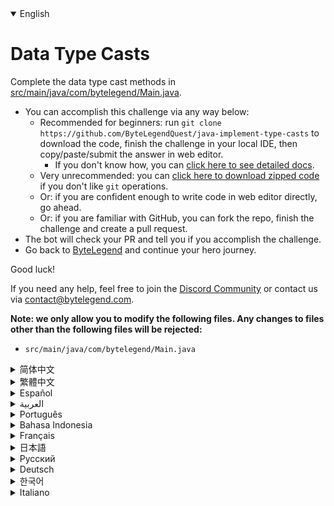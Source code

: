 <details open='true'>
<summary>English</summary>

# Data Type Casts

Complete the data type cast methods in [src/main/java/com/bytelegend/Main.java](https://github.com/ByteLegendQuest/java-implement-type-casts/blob/main/src/main/java/com/bytelegend/Main.java).

- You can accomplish this challenge via any way below:
  - Recommended for beginners: run `git clone https://github.com/ByteLegendQuest/java-implement-type-casts` to download the code,
    finish the challenge in your local IDE, then copy/paste/submit the answer in web editor.
    - If you don't know how, you can [click here to see detailed docs](https://github.com/ByteLegendQuest/java-implement-type-casts/blob/main/docs/en/clone-and-import.md).
  - Very unrecommended: you can [click here to download zipped code](https://codeload.github.com/ByteLegendQuest/java-implement-type-casts/zip/refs/heads/main) if you don't like `git` operations.
  - Or: if you are confident enough to write code in web editor directly, go ahead.
  - Or: if you are familiar with GitHub, you can fork the repo, finish the challenge and create a pull request.
- The bot will check your PR and tell you if you accomplish the challenge.
- Go back to [ByteLegend](https://bytelegend.com) and continue your hero journey.

Good luck!

If you need any help, feel free to join the [Discord Community](https://discord.gg/35RreUUGWt) or contact us via [contact@bytelegend.com](mailto:contact@bytelegend.com).

**Note: we only allow you to modify the following files.
Any changes to files other than the following files will be rejected:**

- `src/main/java/com/bytelegend/Main.java`
</details>
<details>
<summary>简体中文</summary>

# 数据类型之间的转换

请完成[src/main/java/com/bytelegend/Main.java](https://github.com/ByteLegendQuest/java-implement-type-casts/blob/main/src/main/java/com/bytelegend/Main.java)中的数据类型转换方法，实现类型之间的转换。

- 你可以使用以下任意一种方法完成挑战：
  - 初学者推荐：运行`git clone https://git.bytelegend.com/ByteLegendQuest/java-implement-type-casts`将代码下载到本地，在本地使用IDE调试完成后复制到网页编辑器里提交。
    - 如果你不知道怎么做，可以点击[这里查看详细文档](https://github.com/ByteLegendQuest/java-implement-type-casts/blob/main/docs/zh_hans/clone-and-import.md)。
  - 非常不推荐：如果你实在不喜欢`git`命令行操作，你可以[点击这里直接下载打包好的代码](https://ghcodeload.bytelegend.com/ByteLegendQuest/java-implement-type-casts/zip/refs/heads/main)。
  - 或者：如果你非常自信不需要下载代码到本地调试，可以使用网页编辑器直接提交。
  - 或者：如果你对GitHub非常熟悉，你可以fork仓库、完成挑战后，创建一个Pull Request。
- 机器人将会检查你的答案，告诉你你是否通过了挑战。
- 回到[字节传说](https://bytelegend.com)，然后继续你的英雄旅程。

祝你好运！

如果你需要任何帮助，欢迎加入官方玩家QQ群（在[首页](https://bytelegend.com)右下角的`联系 & 关于`菜单里可以找到入群方式）或者[Discord社区](https://discord.gg/35RreUUGWt)，或email至[contact@bytelegend.com](mailto:contact@bytelegend.com)。

**注意：我们只允许您修改以下文件，任何对其他文件的修改都会被拒绝：**

- `src/main/java/com/bytelegend/Main.java`
</details>
<details>
<summary>繁體中文</summary>

<h1>Data Type Casts</h1>
<p>Complete the data type cast methods in <a href="https://github.com/ByteLegendQuest/java-implement-type-casts/blob/main/src/main/java/com/bytelegend/Main.java" target="_blank">src/main/java/com/bytelegend/Main.java</a>.</p>
<pre class="notranslate"><code class="notranslate">- You can accomplish this challenge via any way below:
  - Recommended for beginners: run `git clone https://github.com/ByteLegendQuest/java-implement-type-casts` to download the code,
    finish the challenge in your local IDE, then copy/paste/submit the answer in web editor.
    - If you don't know how, you can [click here to see detailed docs](https://github.com/ByteLegendQuest/java-implement-type-casts/blob/main/docs/en/clone-and-import.md).
  - Very unrecommended: you can [click here to download zipped code](https://codeload.github.com/ByteLegendQuest/java-implement-type-casts/zip/refs/heads/main) if you don't like `git` operations.
  - Or: if you are confident enough to write code in web editor directly, go ahead.
  - Or: if you are familiar with GitHub, you can fork the repo, finish the challenge and create a pull request.
- The bot will check your PR and tell you if you accomplish the challenge.
- Go back to [ByteLegend](https://bytelegend.com) and continue your hero journey.

Good luck!

If you need any help, feel free to join the [Discord Community](https://discord.gg/35RreUUGWt) or contact us via [contact@bytelegend.com](mailto:contact@bytelegend.com).

**Note: we only allow you to modify the following files.
Any changes to files other than the following files will be rejected:**

- `src/main/java/com/bytelegend/Main.java`
</code></pre>
</details>
<details>
<summary>Español</summary>

<h1>Data Type Casts</h1>
<p>Complete the data type cast methods in <a href="https://github.com/ByteLegendQuest/java-implement-type-casts/blob/main/src/main/java/com/bytelegend/Main.java" target="_blank">src/main/java/com/bytelegend/Main.java</a>.</p>
<pre class="notranslate"><code class="notranslate">- You can accomplish this challenge via any way below:
  - Recommended for beginners: run `git clone https://github.com/ByteLegendQuest/java-implement-type-casts` to download the code,
    finish the challenge in your local IDE, then copy/paste/submit the answer in web editor.
    - If you don't know how, you can [click here to see detailed docs](https://github.com/ByteLegendQuest/java-implement-type-casts/blob/main/docs/en/clone-and-import.md).
  - Very unrecommended: you can [click here to download zipped code](https://codeload.github.com/ByteLegendQuest/java-implement-type-casts/zip/refs/heads/main) if you don't like `git` operations.
  - Or: if you are confident enough to write code in web editor directly, go ahead.
  - Or: if you are familiar with GitHub, you can fork the repo, finish the challenge and create a pull request.
- The bot will check your PR and tell you if you accomplish the challenge.
- Go back to [ByteLegend](https://bytelegend.com) and continue your hero journey.

Good luck!

If you need any help, feel free to join the [Discord Community](https://discord.gg/35RreUUGWt) or contact us via [contact@bytelegend.com](mailto:contact@bytelegend.com).

**Note: we only allow you to modify the following files.
Any changes to files other than the following files will be rejected:**

- `src/main/java/com/bytelegend/Main.java`
</code></pre>
</details>
<details>
<summary>العربية</summary>

<h1>Data Type Casts</h1>
<p>Complete the data type cast methods in <a href="https://github.com/ByteLegendQuest/java-implement-type-casts/blob/main/src/main/java/com/bytelegend/Main.java" target="_blank">src/main/java/com/bytelegend/Main.java</a>.</p>
<pre class="notranslate"><code class="notranslate">- You can accomplish this challenge via any way below:
  - Recommended for beginners: run `git clone https://github.com/ByteLegendQuest/java-implement-type-casts` to download the code,
    finish the challenge in your local IDE, then copy/paste/submit the answer in web editor.
    - If you don't know how, you can [click here to see detailed docs](https://github.com/ByteLegendQuest/java-implement-type-casts/blob/main/docs/en/clone-and-import.md).
  - Very unrecommended: you can [click here to download zipped code](https://codeload.github.com/ByteLegendQuest/java-implement-type-casts/zip/refs/heads/main) if you don't like `git` operations.
  - Or: if you are confident enough to write code in web editor directly, go ahead.
  - Or: if you are familiar with GitHub, you can fork the repo, finish the challenge and create a pull request.
- The bot will check your PR and tell you if you accomplish the challenge.
- Go back to [ByteLegend](https://bytelegend.com) and continue your hero journey.

Good luck!

If you need any help, feel free to join the [Discord Community](https://discord.gg/35RreUUGWt) or contact us via [contact@bytelegend.com](mailto:contact@bytelegend.com).

**Note: we only allow you to modify the following files.
Any changes to files other than the following files will be rejected:**

- `src/main/java/com/bytelegend/Main.java`
</code></pre>
</details>
<details>
<summary>Português</summary>

<h1>Data Type Casts</h1>
<p>Complete the data type cast methods in <a href="https://github.com/ByteLegendQuest/java-implement-type-casts/blob/main/src/main/java/com/bytelegend/Main.java" target="_blank">src/main/java/com/bytelegend/Main.java</a>.</p>
<pre class="notranslate"><code class="notranslate">- You can accomplish this challenge via any way below:
  - Recommended for beginners: run `git clone https://github.com/ByteLegendQuest/java-implement-type-casts` to download the code,
    finish the challenge in your local IDE, then copy/paste/submit the answer in web editor.
    - If you don't know how, you can [click here to see detailed docs](https://github.com/ByteLegendQuest/java-implement-type-casts/blob/main/docs/en/clone-and-import.md).
  - Very unrecommended: you can [click here to download zipped code](https://codeload.github.com/ByteLegendQuest/java-implement-type-casts/zip/refs/heads/main) if you don't like `git` operations.
  - Or: if you are confident enough to write code in web editor directly, go ahead.
  - Or: if you are familiar with GitHub, you can fork the repo, finish the challenge and create a pull request.
- The bot will check your PR and tell you if you accomplish the challenge.
- Go back to [ByteLegend](https://bytelegend.com) and continue your hero journey.

Good luck!

If you need any help, feel free to join the [Discord Community](https://discord.gg/35RreUUGWt) or contact us via [contact@bytelegend.com](mailto:contact@bytelegend.com).

**Note: we only allow you to modify the following files.
Any changes to files other than the following files will be rejected:**

- `src/main/java/com/bytelegend/Main.java`
</code></pre>
</details>
<details>
<summary>Bahasa Indonesia</summary>

<h1>Data Type Casts</h1>
<p>Complete the data type cast methods in <a href="https://github.com/ByteLegendQuest/java-implement-type-casts/blob/main/src/main/java/com/bytelegend/Main.java" target="_blank">src/main/java/com/bytelegend/Main.java</a>.</p>
<pre class="notranslate"><code class="notranslate">- You can accomplish this challenge via any way below:
  - Recommended for beginners: run `git clone https://github.com/ByteLegendQuest/java-implement-type-casts` to download the code,
    finish the challenge in your local IDE, then copy/paste/submit the answer in web editor.
    - If you don't know how, you can [click here to see detailed docs](https://github.com/ByteLegendQuest/java-implement-type-casts/blob/main/docs/en/clone-and-import.md).
  - Very unrecommended: you can [click here to download zipped code](https://codeload.github.com/ByteLegendQuest/java-implement-type-casts/zip/refs/heads/main) if you don't like `git` operations.
  - Or: if you are confident enough to write code in web editor directly, go ahead.
  - Or: if you are familiar with GitHub, you can fork the repo, finish the challenge and create a pull request.
- The bot will check your PR and tell you if you accomplish the challenge.
- Go back to [ByteLegend](https://bytelegend.com) and continue your hero journey.

Good luck!

If you need any help, feel free to join the [Discord Community](https://discord.gg/35RreUUGWt) or contact us via [contact@bytelegend.com](mailto:contact@bytelegend.com).

**Note: we only allow you to modify the following files.
Any changes to files other than the following files will be rejected:**

- `src/main/java/com/bytelegend/Main.java`
</code></pre>
</details>
<details>
<summary>Français</summary>

<h1>Data Type Casts</h1>
<p>Complete the data type cast methods in <a href="https://github.com/ByteLegendQuest/java-implement-type-casts/blob/main/src/main/java/com/bytelegend/Main.java" target="_blank">src/main/java/com/bytelegend/Main.java</a>.</p>
<pre class="notranslate"><code class="notranslate">- You can accomplish this challenge via any way below:
  - Recommended for beginners: run `git clone https://github.com/ByteLegendQuest/java-implement-type-casts` to download the code,
    finish the challenge in your local IDE, then copy/paste/submit the answer in web editor.
    - If you don't know how, you can [click here to see detailed docs](https://github.com/ByteLegendQuest/java-implement-type-casts/blob/main/docs/en/clone-and-import.md).
  - Very unrecommended: you can [click here to download zipped code](https://codeload.github.com/ByteLegendQuest/java-implement-type-casts/zip/refs/heads/main) if you don't like `git` operations.
  - Or: if you are confident enough to write code in web editor directly, go ahead.
  - Or: if you are familiar with GitHub, you can fork the repo, finish the challenge and create a pull request.
- The bot will check your PR and tell you if you accomplish the challenge.
- Go back to [ByteLegend](https://bytelegend.com) and continue your hero journey.

Good luck!

If you need any help, feel free to join the [Discord Community](https://discord.gg/35RreUUGWt) or contact us via [contact@bytelegend.com](mailto:contact@bytelegend.com).

**Note: we only allow you to modify the following files.
Any changes to files other than the following files will be rejected:**

- `src/main/java/com/bytelegend/Main.java`
</code></pre>
</details>
<details>
<summary>日本語</summary>

<h1>Data Type Casts</h1>
<p>Complete the data type cast methods in <a href="https://github.com/ByteLegendQuest/java-implement-type-casts/blob/main/src/main/java/com/bytelegend/Main.java" target="_blank">src/main/java/com/bytelegend/Main.java</a>.</p>
<pre class="notranslate"><code class="notranslate">- You can accomplish this challenge via any way below:
  - Recommended for beginners: run `git clone https://github.com/ByteLegendQuest/java-implement-type-casts` to download the code,
    finish the challenge in your local IDE, then copy/paste/submit the answer in web editor.
    - If you don't know how, you can [click here to see detailed docs](https://github.com/ByteLegendQuest/java-implement-type-casts/blob/main/docs/en/clone-and-import.md).
  - Very unrecommended: you can [click here to download zipped code](https://codeload.github.com/ByteLegendQuest/java-implement-type-casts/zip/refs/heads/main) if you don't like `git` operations.
  - Or: if you are confident enough to write code in web editor directly, go ahead.
  - Or: if you are familiar with GitHub, you can fork the repo, finish the challenge and create a pull request.
- The bot will check your PR and tell you if you accomplish the challenge.
- Go back to [ByteLegend](https://bytelegend.com) and continue your hero journey.

Good luck!

If you need any help, feel free to join the [Discord Community](https://discord.gg/35RreUUGWt) or contact us via [contact@bytelegend.com](mailto:contact@bytelegend.com).

**Note: we only allow you to modify the following files.
Any changes to files other than the following files will be rejected:**

- `src/main/java/com/bytelegend/Main.java`
</code></pre>
</details>
<details>
<summary>Русский</summary>

<h1>Data Type Casts</h1>
<p>Complete the data type cast methods in <a href="https://github.com/ByteLegendQuest/java-implement-type-casts/blob/main/src/main/java/com/bytelegend/Main.java" target="_blank">src/main/java/com/bytelegend/Main.java</a>.</p>
<pre class="notranslate"><code class="notranslate">- You can accomplish this challenge via any way below:
  - Recommended for beginners: run `git clone https://github.com/ByteLegendQuest/java-implement-type-casts` to download the code,
    finish the challenge in your local IDE, then copy/paste/submit the answer in web editor.
    - If you don't know how, you can [click here to see detailed docs](https://github.com/ByteLegendQuest/java-implement-type-casts/blob/main/docs/en/clone-and-import.md).
  - Very unrecommended: you can [click here to download zipped code](https://codeload.github.com/ByteLegendQuest/java-implement-type-casts/zip/refs/heads/main) if you don't like `git` operations.
  - Or: if you are confident enough to write code in web editor directly, go ahead.
  - Or: if you are familiar with GitHub, you can fork the repo, finish the challenge and create a pull request.
- The bot will check your PR and tell you if you accomplish the challenge.
- Go back to [ByteLegend](https://bytelegend.com) and continue your hero journey.

Good luck!

If you need any help, feel free to join the [Discord Community](https://discord.gg/35RreUUGWt) or contact us via [contact@bytelegend.com](mailto:contact@bytelegend.com).

**Note: we only allow you to modify the following files.
Any changes to files other than the following files will be rejected:**

- `src/main/java/com/bytelegend/Main.java`
</code></pre>
</details>
<details>
<summary>Deutsch</summary>

<h1>Data Type Casts</h1>
<p>Complete the data type cast methods in <a href="https://github.com/ByteLegendQuest/java-implement-type-casts/blob/main/src/main/java/com/bytelegend/Main.java" target="_blank">src/main/java/com/bytelegend/Main.java</a>.</p>
<pre class="notranslate"><code class="notranslate">- You can accomplish this challenge via any way below:
  - Recommended for beginners: run `git clone https://github.com/ByteLegendQuest/java-implement-type-casts` to download the code,
    finish the challenge in your local IDE, then copy/paste/submit the answer in web editor.
    - If you don't know how, you can [click here to see detailed docs](https://github.com/ByteLegendQuest/java-implement-type-casts/blob/main/docs/en/clone-and-import.md).
  - Very unrecommended: you can [click here to download zipped code](https://codeload.github.com/ByteLegendQuest/java-implement-type-casts/zip/refs/heads/main) if you don't like `git` operations.
  - Or: if you are confident enough to write code in web editor directly, go ahead.
  - Or: if you are familiar with GitHub, you can fork the repo, finish the challenge and create a pull request.
- The bot will check your PR and tell you if you accomplish the challenge.
- Go back to [ByteLegend](https://bytelegend.com) and continue your hero journey.

Good luck!

If you need any help, feel free to join the [Discord Community](https://discord.gg/35RreUUGWt) or contact us via [contact@bytelegend.com](mailto:contact@bytelegend.com).

**Note: we only allow you to modify the following files.
Any changes to files other than the following files will be rejected:**

- `src/main/java/com/bytelegend/Main.java`
</code></pre>
</details>
<details>
<summary>한국어</summary>

<h1>Data Type Casts</h1>
<p>Complete the data type cast methods in <a href="https://github.com/ByteLegendQuest/java-implement-type-casts/blob/main/src/main/java/com/bytelegend/Main.java" target="_blank">src/main/java/com/bytelegend/Main.java</a>.</p>
<pre class="notranslate"><code class="notranslate">- You can accomplish this challenge via any way below:
  - Recommended for beginners: run `git clone https://github.com/ByteLegendQuest/java-implement-type-casts` to download the code,
    finish the challenge in your local IDE, then copy/paste/submit the answer in web editor.
    - If you don't know how, you can [click here to see detailed docs](https://github.com/ByteLegendQuest/java-implement-type-casts/blob/main/docs/en/clone-and-import.md).
  - Very unrecommended: you can [click here to download zipped code](https://codeload.github.com/ByteLegendQuest/java-implement-type-casts/zip/refs/heads/main) if you don't like `git` operations.
  - Or: if you are confident enough to write code in web editor directly, go ahead.
  - Or: if you are familiar with GitHub, you can fork the repo, finish the challenge and create a pull request.
- The bot will check your PR and tell you if you accomplish the challenge.
- Go back to [ByteLegend](https://bytelegend.com) and continue your hero journey.

Good luck!

If you need any help, feel free to join the [Discord Community](https://discord.gg/35RreUUGWt) or contact us via [contact@bytelegend.com](mailto:contact@bytelegend.com).

**Note: we only allow you to modify the following files.
Any changes to files other than the following files will be rejected:**

- `src/main/java/com/bytelegend/Main.java`
</code></pre>
</details>
<details>
<summary>Italiano</summary>

<h1>Data Type Casts</h1>
<p>Complete the data type cast methods in <a href="https://github.com/ByteLegendQuest/java-implement-type-casts/blob/main/src/main/java/com/bytelegend/Main.java" target="_blank">src/main/java/com/bytelegend/Main.java</a>.</p>
<pre class="notranslate"><code class="notranslate">- You can accomplish this challenge via any way below:
  - Recommended for beginners: run `git clone https://github.com/ByteLegendQuest/java-implement-type-casts` to download the code,
    finish the challenge in your local IDE, then copy/paste/submit the answer in web editor.
    - If you don't know how, you can [click here to see detailed docs](https://github.com/ByteLegendQuest/java-implement-type-casts/blob/main/docs/en/clone-and-import.md).
  - Very unrecommended: you can [click here to download zipped code](https://codeload.github.com/ByteLegendQuest/java-implement-type-casts/zip/refs/heads/main) if you don't like `git` operations.
  - Or: if you are confident enough to write code in web editor directly, go ahead.
  - Or: if you are familiar with GitHub, you can fork the repo, finish the challenge and create a pull request.
- The bot will check your PR and tell you if you accomplish the challenge.
- Go back to [ByteLegend](https://bytelegend.com) and continue your hero journey.

Good luck!

If you need any help, feel free to join the [Discord Community](https://discord.gg/35RreUUGWt) or contact us via [contact@bytelegend.com](mailto:contact@bytelegend.com).

**Note: we only allow you to modify the following files.
Any changes to files other than the following files will be rejected:**

- `src/main/java/com/bytelegend/Main.java`
</code></pre>
</details>
